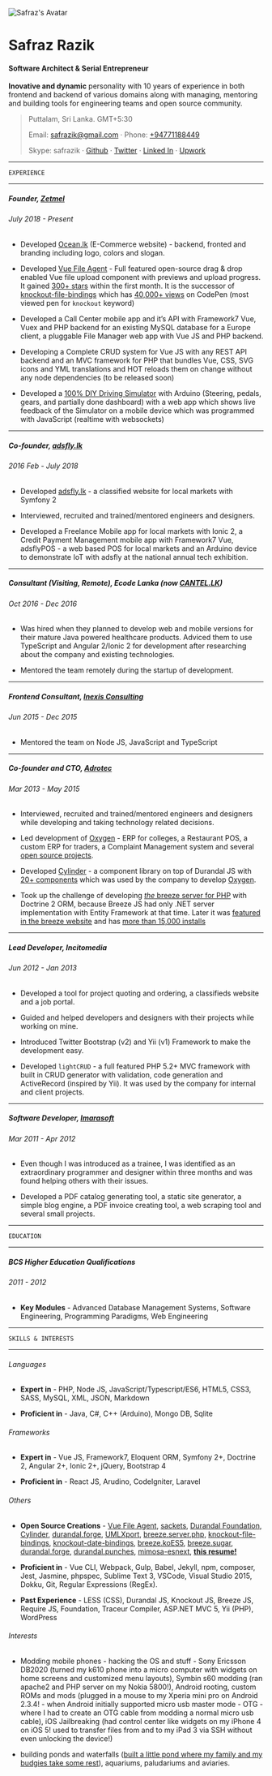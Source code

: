 
![Safraz's Avatar](https://avatars2.githubusercontent.com/u/3174706?v=3&s=100)


Safraz Razik
=================================

####    Software Architect & Serial Entrepreneur

**Inovative and dynamic** personality with 10 years of experience in both frontend and backend of various domains along with managing, mentoring and building tools for engineering teams and open source community.


>  Puttalam, Sri Lanka. GMT+5:30
>
>  Email: <safrazik@gmail.com> · Phone: [+94771188449](tel:+94771188449)
>
> Skype: safrazik · [Github](https://github.com/safrazik) · [Twitter](https://twitter.com/safrazik) · [Linked In](https://www.linkedin.com/in/safrazik) · [Upwork](https://www.upwork.com/freelancers/~01a4c4f6d0d586426f)


------------------------------------------

    EXPERIENCE

------------------------------------------


#####   Founder, [Zetmel](https://zetmel.com)

######  July 2018 - Present

- Developed [Ocean.lk](https://ocean.lk) (E-Commerce website) - backend, fronted and branding including logo, colors and slogan.

- Developed [Vue File Agent](https://safrazik.github.io/vue-file-agent) - Full featured open-source drag & drop enabled Vue file upload component with previews and upload progress. It gained [300+ stars](https://github.com/safrazik/vue-file-agent/stargazers) within the first month. It is the successor of [knockout-file-bindings](https://github.com/adrotec/knockout-file-bindings) which has [40,000+ views](https://codepen.io/safrazik/pen/uIrwC) on CodePen (most viewed pen for `knockout` keyword)

- Developed a Call Center mobile app and it’s API with Framework7 Vue, Vuex and PHP backend for an existing MySQL database for a Europe client, a pluggable File Manager web app with Vue JS and PHP backend.

- Developing a Complete CRUD system for Vue JS with any REST API backend and an MVC framework for PHP that bundles Vue, CSS, SVG icons and YML translations and HOT reloads them on change without any node dependencies (to be released soon)

- Developed a [100% DIY Driving Simulator](https://www.reddit.com/r/arduino/comments/d4io5z/100_diy_driving_simulator_with_arduino_steering/) with Arduino (Steering, pedals, gears, and partially done dashboard) with a web app which shows live feedback of the Simulator on a mobile device which was programmed with JavaScript (realtime with websockets)


------------------------------------------


#####   Co-founder, [adsfly.lk](https://adsfly.lk)

######  2016 Feb - July 2018


- Developed [adsfly.lk](https://adsfly.lk) - a classified website for local markets with Symfony 2

- Interviewed, recruited and trained/mentored engineers and designers.

- Developed a Freelance Mobile app for local markets with Ionic 2, a Credit Payment Management mobile app with Framework7 Vue, adsflyPOS - a web based POS for local markets and an Arduino device to demonstrate IoT with adsfly at the national annual tech exhibition.

------------------------------------------


#####   Consultant (Visiting, Remote), Ecode Lanka (now [CANTEL.LK](http://cantel.lk/))

######  Oct 2016 - Dec 2016

- Was hired when they planned to develop web and mobile versions for their mature Java powered healthcare products. Adviced them to use TypeScript and Angular 2/Ionic 2 for development after researching about the company and existing technologies.

- Mentored the team remotely during the startup of development.

------------------------------------------


#####   Frontend Consultant, [Inexis Consulting](http://inexisconsulting.com/)

######  Jun 2015 - Dec 2015


- Mentored the team on Node JS, JavaScript and TypeScript


------------------------------------------


#####   Co-founder and CTO, [Adrotec](http://adrotec.com/)

######  Mar 2013 - May 2015


- Interviewed, recruited and trained/mentored engineers and designers while developing and taking technology related decisions.

- Led development of [Oxygen](http://oxygen.adrotec.com/) - ERP for colleges, a Restaurant POS, a custom ERP for traders, a Complaint Management system and several [open source projects](https://github.com/adrotec).

- Developed [Cylinder](https://github.com/safrazik/cylinder) - a component library on top of Durandal JS with [20+ components](https://github.com/safrazik/cylinder/tree/master/_widgets) which was used by the company to develop [Oxygen](http://oxygen.adrotec.com/).

- Took up the challenge of developing [*the* breeze server for PHP](https://github.com/adrotec/breeze.server.php) with Doctrine 2 ORM, because Breeze JS had only .NET server implementation with Entity Framework at that time. Later it was [featured in the breeze website](http://www.getbreezenow.com/samples/php-employee-directory) and has [more than 15,000 installs](https://packagist.org/packages/adrotec/breeze.server.php)

------------------------------------------


#####   Lead Developer, Incitomedia

######  Jun 2012 - Jan 2013


- Developed a tool for project quoting and ordering, a classifieds website and a job portal.

- Guided and helped developers and designers with their projects while working on mine.

- Introduced Twitter Bootstrap (v2) and Yii (v1) Framework to make the development easy.

- Developed `lightCRUD` - a full featured PHP 5.2+ MVC framework with built in CRUD generator with validation, code generation and ActiveRecord (inspired by Yii). It was used by the company for internal and client projects.


------------------------------------------


#####   Software Developer, [Imarasoft](http://imarasoft.net)

######  Mar 2011 - Apr 2012


- Even though I was introduced as a trainee, I was identified as an extraordinary programmer and designer within three months and was found helping others with their issues.

- Developed a PDF catalog generating tool, a static site generator, a simple blog engine, a PDF invoice creating tool, a web scraping tool and several small projects.

------------------------------------------

    EDUCATION

------------------------------------------


#####   BCS Higher Education Qualifications

######  2011 - 2012


- **Key Modules** - Advanced Database Management Systems, Software Engineering, Programming Paradigms, Web Engineering

<!-- --

------------------------------------------


#####   PHP/MySQL Web Development Weekend Programme, SLIIT (Sri Lanka Institute of Information Technology)

######  May 2010 - Sep 2010

- 14 Weeks (56 Hours)


------------------------------------------


#####   Sun Certified Programmer for Java 5

######  May 2010

-- -->


------------------------------------------

    SKILLS & INTERESTS

------------------------------------------

######  Languages

- **Expert in** - PHP, Node JS, JavaScript/Typescript/ES6, HTML5, CSS3, SASS, MySQL, XML, JSON, Markdown

- **Proficient in** - Java, C#, C++ (Arduino), Mongo DB, Sqlite

######  Frameworks

- **Expert in** - Vue JS, Framework7, Eloquent ORM, Symfony 2+, Doctrine 2, Angular 2+, Ionic 2+, jQuery, Bootstrap 4

- **Proficient in** - React JS, Arudino, CodeIgniter, Laravel


######  Others

- **Open Source Creations** -
[Vue File Agent](https://github.com/safrazik/vue-file-agent),
[sackets](https://npmjs.org/package/sackets),
[Durandal Foundation](https://github.com/DurandalForge/durandal-foundation-starterkit), 
[Cylinder](https://github.com/safrazik/cylinder),
[durandal.forge](https://github.com/DurandalForge/durandal.forge.starterkit),
[UMLXport](https://github.com/adrotec/umlxport),
[breeze.server.php](https://github.com/adrotec/breeze.server.php),
[knockout-file-bindings](https://github.com/adrotec/knockout-file-bindings), [knockout-date-bindings](https://github.com/adrotec/knockout-date-bindings),
[breeze.koES5](https://github.com/adrotec/breeze.koES5), [breeze.sugar](https://github.com/adrotec/breeze.sugar),
[durandal.forge](https://github.com/DurandalForge/durandal.forge.starterkit),
[durandal.punches](https://github.com/DurandalForge/durandal.punches),
[mimosa-esnext](https://github.com/safrazik/mimosa-esnext),
[**this resume!**](https://github.com/safrazik/resume)

- **Proficient in** - Vue CLI, Webpack,  Gulp, Babel, Jekyll, npm, composer, Jest, Jasmine, phpspec, Sublime Text 3, VSCode, Visual Studio 2015, Dokku, Git, Regular Expressions (RegEx).

- **Past Experience** - LESS (CSS), Durandal JS, Knockout JS, Breeze JS, Require JS, Foundation, Traceur Compiler, ASP.NET MVC 5, Yii (PHP), WordPress


######  Interests

- Modding mobile phones - hacking the OS and stuff - Sony Ericsson DB2020 (turned my k610 phone into a micro computer with widgets on home screens and customized menu layouts), Symbin s60 modding (ran apache2 and PHP server on my Nokia 5800!), Android rooting, custom ROMs and mods (plugged in a mouse to my Xperia mini pro on Android 2.3.4! - when Android initially supported micro usb master mode - OTG - where I had to create an OTG cable from modding a normal micro usb cable), iOS Jailbreaking (had control center like widgets on my iPhone 4 on iOS 5! used to transfer files from and to my iPad 3 via SSH without even unlocking the device!)

- building ponds and waterfalls ([built a little pond where my family and my budgies take some rest](https://www.reddit.com/r/ponds/comments/cwwztr/my_budgies_enjoying_my_little_outdoor_pond_i_built/)), aquariums, paludariums and aviaries.
